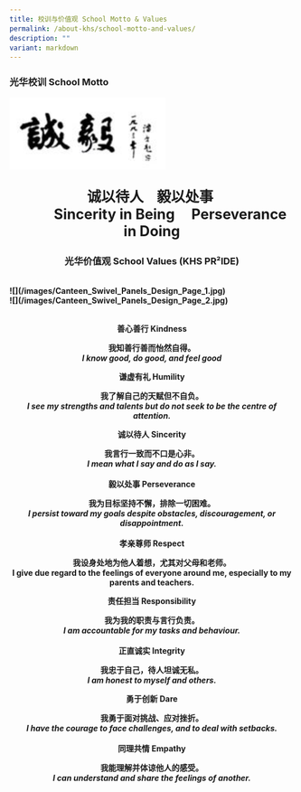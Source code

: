 ```yaml
---
title: 校训与价值观 School Motto & Values
permalink: /about-khs/school-motto-and-values/
description: ""
variant: markdown
---
```

<h3><strong>光华校训 School Motto</strong></h3>
<div class="isomer-image-wrapper">
<img style="width:55%" height="auto" width="100%" src="/images/smv1.png">
</div>
<p style="text-align: center;font-size:25px;"><strong>诚以待人&nbsp;&nbsp; &nbsp;毅以处事&nbsp;</strong><br>
<b style="text-align: center;"><strong> ‎ ‎ ‎ ‎ ‎ ‎ ‎ ‎ ‎ ‎ ‎ ‎Sincerity in Being‎ ‎ ‎  ‎ ‎ Perseverance in Doing</strong>
</b></p><b style="text-align: center;">
<p></p>
<h3><strong>光华价值观 School Values (KHS PR²IDE)</strong></h3><br>
![](/images/Canteen_Swivel_Panels_Design_Page_1.jpg) <br>
![](/images/Canteen_Swivel_Panels_Design_Page_2.jpg)	

<p><strong><br>善心善行 Kindness</strong>
</p>
<p>我知善行善而怡然自得。
<br><em>I know good, do good, and feel good</em> 
<br>
</p>
<p><strong>谦虚有礼 Humility</strong>
</p>
<p>我了解自己的天赋但不自负。
<br><em>I see my strengths and talents but do not seek to be the centre of attention.</em>
</p>
<p><strong>诚以待人 Sincerity</strong>
</p>
<p>我言行一致而不口是心非。
<br><em>I mean what I say and do as I say.</em> 
<br>
<br><strong>毅以处事 Perseverance</strong>
</p>
<p>我为目标坚持不懈，排除一切困难。
<br><em>I persist toward my goals despite obstacles, discouragement, or disappointment.</em> 
<br>
<br><strong>孝亲尊师 Respect</strong>
</p>
<p>我设身处地为他人着想，尤其对父母和老师。
<br>I give due regard to the feelings of everyone around me, especially to
my parents and teachers.
<br>
</p>
<p><strong>责任担当 Responsibility</strong>
</p>
<p>我为我的职责与言行负责。
<br><em>I am accountable for my tasks and behaviour.</em> 
<br>
<br><strong>正直诚实 Integrity</strong>
</p>
<p>我忠于自己，待人坦诚无私。
<br><em>I am honest to myself and others.</em> 
<br>
</p>
<p><strong>勇于创新 Dare</strong>
</p>
<p>我勇于面对挑战、应对挫折。
<br><em>I have the courage to face challenges, and to deal with setbacks.</em> 
<br>
<br><strong>同理共情 Empathy</strong>
</p>
<p>我能理解并体谅他人的感受。
<br><em>I can understand and share the feelings of another.</em></p></b>
